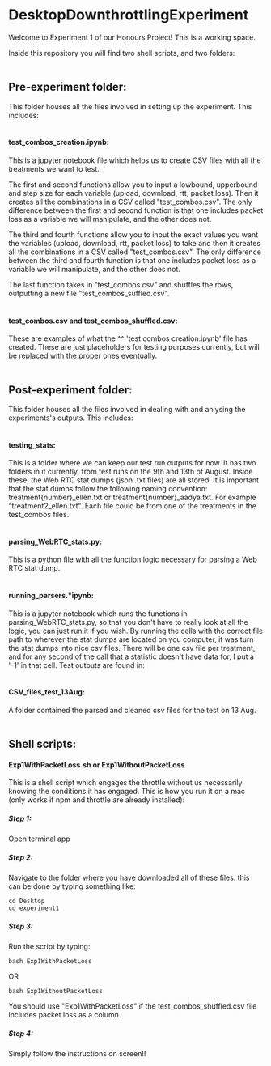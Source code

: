 # DesktopDownthrottlingExperiment

Welcome to Experiment 1 of our Honours Project! This is a working space. 

Inside this repository you will find two shell scripts, and two folders: <br><br>


## Pre-experiment folder:
This folder houses all the files involved in setting up the experiment. This includes:<br><br>

#### test_combos_creation.ipynb:
This is a jupyter notebook file which helps us to create CSV files with all the treatments we want to test. 

The first and second functions allow you to input a lowbound, upperbound and step size for each variable (upload, download, rtt, packet loss). Then it creates all the combinations in a CSV called "test_combos.csv". The only difference between the first and second function is that one includes packet loss as a variable we will manipulate, and the other does not.

The third and fourth functions allow you to input the exact values you want the variables (upload, download, rtt, packet loss) to take and then it creates all the combinations in a CSV called "test_combos.csv". The only difference between the third and fourth function is that one includes packet loss as a variable we will manipulate, and the other does not.

The last function takes in "test_combos.csv" and shuffles the rows, outputting a new file "test_combos_suffled.csv". <br><br>

#### test_combos.csv and test_combos_shuffled.csv:
These are examples of what the ^^ 'test combos creation.ipynb' file has created. These are just placeholders for testing purposes currently, but will be replaced with the proper ones eventually. <br><br>


## Post-experiment folder:
This folder houses all the files involved in dealing with and anlysing the experiments's outputs. This includes:<br><br>

#### testing_stats:
This is a folder where we can keep our test run outputs for now. It has two folders in it currently, from test runs on the 9th and 13th of August. Inside these, the Web RTC stat dumps (json .txt files) are all stored. 
It is important that the stat dumps follow the following naming convention: treatment{number}_ellen.txt or treatment{number}_aadya.txt. For example "treatment2_ellen.txt". Each file could be from one of the treatments in the test_combos files.<br><br>

#### parsing_WebRTC_stats.py:
This is a python file with all the function logic necessary for parsing a Web RTC stat dump. <br><br>

#### running_parsers.*ipynb:
This is a jupyter notebook which runs the functions in parsing_WebRTC_stats.py, so that you don't have to really look at all the logic, you can just run it if you wish. By running the cells with the correct file path to wherever the stat dumps are located on you computer, it was turn the stat dumps into nice csv files. There will be one csv file per treatment, and for any second of the call that a statistic doesn't have data for, I put a '-1' in that cell. Test outputs are found in:<br><br>

#### CSV_files_test_13Aug:
A folder contained the parsed and cleaned csv files for the test on 13 Aug.<br><br>


## Shell scripts:

#### Exp1WithPacketLoss.sh or Exp1WithoutPacketLoss
This is a shell script which engages the throttle without us necessarily knowing the conditions it has engaged. This is how you run it on a mac (only works if npm and throttle are already installed):

##### Step 1: 
Open terminal app

##### Step 2: 
Navigate to the folder where you have downloaded all of these files. this can be done by typing something like:
```
cd Desktop
cd experiment1
```

##### Step 3: 
Run the script by typing:
```
bash Exp1WithPacketLoss
```
OR
```
bash Exp1WithoutPacketLoss
```
You should use "Exp1WithPacketLoss" if the test_combos_shuffled.csv file includes packet loss as a column.

##### Step 4: 
Simply follow the instructions on screen!!

